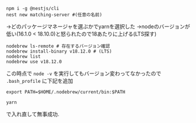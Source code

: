 
```
npm i -g @nestjs/cli
nest new matching-server #(任意の名前)
```

→どのパッケージマネージャを選ぶかでyarnを選択した
→nodeのバージョンが低い(16.1.0 < 18.10.0)と怒られたので18あたりに上げる(LTS探す)

```
nodebrew ls-remote # 存在するバージョン確認
nodebrew install-binary v18.12.0 # (LTS)
nodebrew list
nodebrew use v18.12.0
```

この時点で `node -v` を実行してもバージョン変わってなかったので
`.bash_profile` に下記を追加

```
export PATH=$HOME/.nodebrew/current/bin:$PATH
```

```
yarn
```

で入れ直して無事成功.


